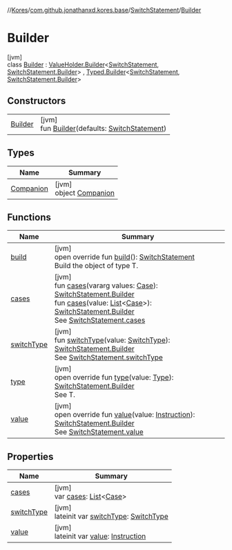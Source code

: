 //[Kores](../../../../index.md)/[com.github.jonathanxd.kores.base](../../index.md)/[SwitchStatement](../index.md)/[Builder](index.md)

# Builder

[jvm]\
class [Builder](index.md) : [ValueHolder.Builder](../../-value-holder/-builder/index.md)<[SwitchStatement](../index.md), [SwitchStatement.Builder](index.md)> , [Typed.Builder](../../-typed/-builder/index.md)<[SwitchStatement](../index.md), [SwitchStatement.Builder](index.md)>

## Constructors

| | |
|---|---|
| [Builder](-builder.md) | [jvm]<br>fun [Builder](-builder.md)(defaults: [SwitchStatement](../index.md)) |

## Types

| Name | Summary |
|---|---|
| [Companion](-companion/index.md) | [jvm]<br>object [Companion](-companion/index.md) |

## Functions

| Name | Summary |
|---|---|
| [build](build.md) | [jvm]<br>open override fun [build](build.md)(): [SwitchStatement](../index.md)<br>Build the object of type T. |
| [cases](cases.md) | [jvm]<br>fun [cases](cases.md)(vararg values: [Case](../../-case/index.md)): [SwitchStatement.Builder](index.md)<br>fun [cases](cases.md)(value: [List](https://kotlinlang.org/api/latest/jvm/stdlib/kotlin.collections/-list/index.html)<[Case](../../-case/index.md)>): [SwitchStatement.Builder](index.md)<br>See [SwitchStatement.cases](../cases.md) |
| [switchType](switch-type.md) | [jvm]<br>fun [switchType](switch-type.md)(value: [SwitchType](../../-switch-type/index.md)): [SwitchStatement.Builder](index.md)<br>See [SwitchStatement.switchType](../switch-type.md) |
| [type](type.md) | [jvm]<br>open override fun [type](type.md)(value: [Type](https://docs.oracle.com/javase/8/docs/api/java/lang/reflect/Type.html)): [SwitchStatement.Builder](index.md)<br>See T. |
| [value](value.md) | [jvm]<br>open override fun [value](value.md)(value: [Instruction](../../../com.github.jonathanxd.kores/-instruction/index.md)): [SwitchStatement.Builder](index.md)<br>See [SwitchStatement.value](../value.md) |

## Properties

| Name | Summary |
|---|---|
| [cases](cases.md) | [jvm]<br>var [cases](cases.md): [List](https://kotlinlang.org/api/latest/jvm/stdlib/kotlin.collections/-list/index.html)<[Case](../../-case/index.md)> |
| [switchType](switch-type.md) | [jvm]<br>lateinit var [switchType](switch-type.md): [SwitchType](../../-switch-type/index.md) |
| [value](value.md) | [jvm]<br>lateinit var [value](value.md): [Instruction](../../../com.github.jonathanxd.kores/-instruction/index.md) |
